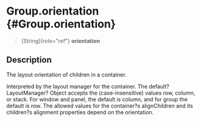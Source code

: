 Group.orientation {#Group.orientation}
=================

> [String]{role="ref"} **orientation**

Description
-----------

The layout orientation of children in a container.

Interpreted by the layout manager for the container. The
default?LayoutManager? Object accepts the (case-insensitive) values row,
column, or stack. For window and panel, the default is column, and for
group the default is row. The allowed values for the container?s
alignChildren and its children?s alignment properties depend on the
orientation.
